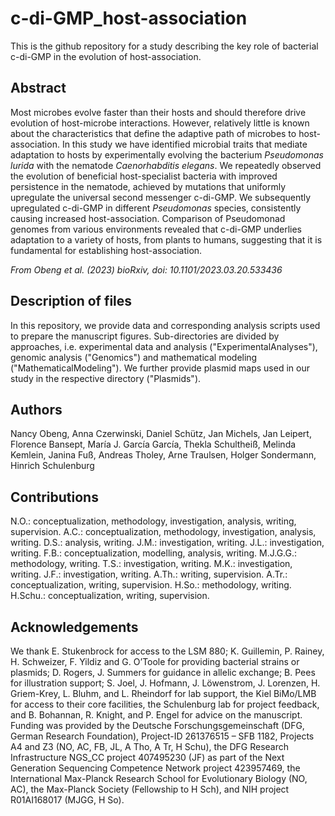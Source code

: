 # c-di-GMP_host-association

This is the github repository for a study describing the key role of bacterial c-di-GMP in the evolution of host-association. 

## Abstract
Most microbes evolve faster than their hosts and should therefore drive evolution of host-microbe interactions. However, relatively little is known about the characteristics that define the adaptive path of microbes to host-association. In this study we have identified microbial traits that mediate adaptation to hosts by experimentally evolving the bacterium *Pseudomonas lurida* with the nematode *Caenorhabditis elegans*. We repeatedly observed the evolution of beneficial host-specialist bacteria with improved persistence in the nematode, achieved by mutations that uniformly upregulate the universal second messenger c-di-GMP. We subsequently upregulated c-di-GMP in different *Pseudomonas* species, consistently causing increased host-association. Comparison of Pseudomonad genomes from various environments revealed that c-di-GMP underlies adaptation to a variety of hosts, from plants to humans, suggesting that it is fundamental for establishing host-association.

*From Obeng et al. (2023) bioRxiv, doi: 10.1101/2023.03.20.533436*

## Description of files
In this repository, we provide  data and corresponding analysis scripts used to prepare the manuscript figures. Sub-directories are divided by approaches, i.e. experimental data and analysis ("ExperimentalAnalyses"), genomic analysis ("Genomics") and mathematical modeling ("MathematicalModeling"). We further provide plasmid maps used in our study in the respective directory ("Plasmids").

## Authors
Nancy Obeng, Anna Czerwinski, Daniel Schütz, Jan Michels, Jan Leipert, Florence Bansept, María J. García García, Thekla Schultheiß, Melinda Kemlein, Janina Fuß, Andreas Tholey, Arne Traulsen, Holger Sondermann, Hinrich Schulenburg

## Contributions
N.O.: conceptualization, methodology, investigation, analysis, writing, supervision. A.C.: conceptualization, methodology, investigation, analysis, writing. D.S.: analysis, writing. J.M.: investigation, writing. J.L.: investigation, writing. F.B.: conceptualization, modelling, analysis, writing. M.J.G.G.: methodology, writing. T.S.: investigation, writing. M.K.: investigation, writing. J.F.: investigation, writing. A.Th.: writing, supervision. A.Tr.: conceptualization, writing, supervision. H.So.: methodology, writing.  H.Schu.: conceptualization, writing, supervision.

## Acknowledgements
We thank E. Stukenbrock for access to the LSM 880; K. Guillemin, P. Rainey, H. Schweizer, F. Yildiz and G. O’Toole for providing bacterial strains or plasmids; D. Rogers, J. Summers for guidance in allelic exchange; B. Pees for illustration support; S. Joel, J. Hofmann, J. Löwenstrom, J. Lorenzen, H. Griem-Krey, L. Bluhm, and L. Rheindorf for lab support, the Kiel BiMo/LMB for access to their core facilities, the Schulenburg lab for project feedback, and B. Bohannan, R. Knight, and P. Engel for advice on the manuscript. Funding was provided by the Deutsche Forschungsgemeinschaft (DFG, German Research Foundation), Project-ID 261376515 – SFB 1182, Projects A4 and Z3 (NO, AC, FB, JL, A Tho, A Tr, H Schu), the DFG Research Infrastructure NGS_CC project 407495230 (JF) as part of the Next Generation Sequencing Competence Network project 423957469, the International Max-Planck Research School for Evolutionary Biology (NO, AC), the Max-Planck Society (Fellowship to H Sch), and NIH project R01AI168017 (MJGG, H So).
